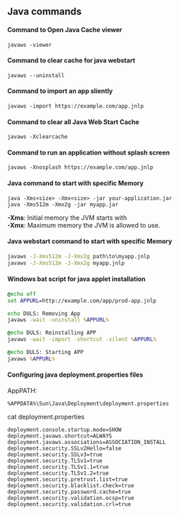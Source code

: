 ## Java commands

#### Command to Open Java Cache viewer

```shell
javaws -viewer
```

#### Command to clear cache for java webstart

```shell
javaws --uninstall
```

#### Command to import an app sliently

```shell
javaws -import https://example.com/app.jnlp
```

#### Command to clear all Java Web Start Cache

```shell
javaws -Xclearcache
```

#### Command to run an application without splash screen

```shell
javaws -Xnosplash https://example.com/app.jnlp
```

#### Java command to start with specific Memory

```shell
java -Xms<size> -Xmx<size> -jar your-application.jar
java -Xms512m -Xmx2g -jar myapp.jar
```

__-Xms<size>__: Initial memory the JVM starts with  
__-Xmx<size>__: Maximum memory the JVM is allowed to use.  


#### Java webstart command to start with specific Memory

```cmd
javaws -J-Xms512m -J-Xmx2g path\to\myapp.jnlp
javaws -J-Xms512m -J-Xmx2g myapp.jnlp
```

#### Windows bat script for java applet installation

```cmd
@echo off
set APPURL=http://example.com/app/prod-app.jnlp

echo DULS: Removing App
javaws -wait -uninstall %APPURL%

@echo DULS: Reinstalling APP
javaws -wait -import -shortcut -silent %APPURL%

@echo DULS: Starting APP
javaws %APPURL%
```

#### Configuring java deployment.properties files

AppPATH:

```
%APPDATA%\Sun\Java\Deployment\deployment.properties
```

cat deployment.properties
```
deployment.console.startup.mode=SHOW
deployment.javaws.shortcut=ALWAYS
deployment.javaws.associations=ASSOCIATION_INSTALL
deployment.security.SSLv2Hello=false
deployment.security.SSLv3=true
deployment.security.TLSv1=true
deployment.security.TLSv1.1=true
deployment.security.TLSv1.2=true
deployment.security.pretrust.list=true
deployment.security.blacklist.check=true
deployment.security.password.cache=true
deployment.security.validation.ocsp=true
deployment.security.validation.crl=true
```
